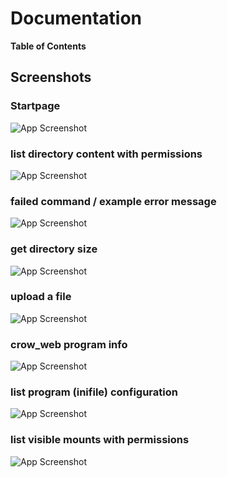 # Documentation

<!-- START doctoc generated TOC please keep comment here to allow auto update -->
<!-- DON'T EDIT THIS SECTION, INSTEAD RE-RUN doctoc TO UPDATE -->

**Table of Contents**

<!-- END doctoc generated TOC please keep comment here to allow auto update -->

## Screenshots

### Startpage

![App Screenshot](../img/01_en.png)

### list directory content with permissions

![App Screenshot](../img/02_en.png)

### failed command / example error message

![App Screenshot](../img/03_en.png)

### get directory size

![App Screenshot](../img/04_en.png)

### upload a file

![App Screenshot](../img/05_en.png)

### crow_web program info

![App Screenshot](../img/06_en.png)

### list program (inifile) configuration

![App Screenshot](../img/07_en.png)

### list visible mounts with permissions

![App Screenshot](../img/08_en.png)
